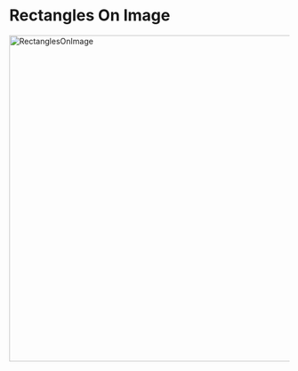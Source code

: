 # Rectangles On Image

<img width="588" alt="RectanglesOnImage" src="https://user-images.githubusercontent.com/98188443/217035401-da3c1aee-6a68-4862-9eba-f5f8a449c1df.png">

